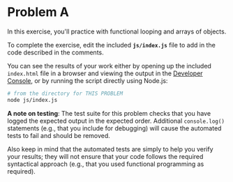 # Problem A

In this exercise, you'll practice with functional looping and arrays of objects.

To complete the exercise, edit the included **`js/index.js`** file to add in the code described in the comments.

You can see the results of your work either by opening up the included `index.html` file in a browser and viewing the output in the [Developer Console](https://developers.google.com/web/tools/chrome-devtools/console/), or by running the script directly using Node.js:

```bash
# from the directory for THIS PROBLEM
node js/index.js
```

**A note on testing**: The test suite for this problem checks that you have logged the expected output in the expected order. Additional `console.log()` statements (e.g., that you include for debugging) will cause the automated tests to fail and should be removed.

Also keep in mind that the automated tests are simply to help you verify your results; they will not ensure that your code follows the required syntactical approach (e.g., that you used functional programming as required).
